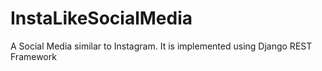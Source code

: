 # InstaLikeSocialMedia
A Social Media similar to Instagram. It is implemented using Django REST Framework
